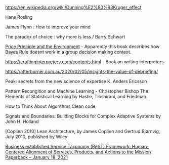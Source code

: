 
https://en.wikipedia.org/wiki/Dunning%E2%80%93Kruger_effect

Hans Rosling

James Flynn :  How to improve your mind

The paradox of choice : why more is less / Barry Schwart


[Price Principle and the Environment](https://www.cambridge.org/core/books/price-principle-and-the-environment/2F1860B9DF74E3D1A90A858AFB81F09E) - Apparently this book describes how Bayes Rule doesnt work in a group decision making context.


https://craftinginterpreters.com/contents.html - Book on writing interpreters


https://afterburner.com.au/2020/02/05/insights-the-value-of-debriefing/

Peak:   secrets from the new science of expertise
 K. Anders Ericsson

Pattern Recongition and Machine Learning - Christopher Bishop
The Elements of Statistical Learning by Hastie, Tibshirani, and Friedman.

 
How to Think About Algorithms
Clean code


Signals and Boundaries: Building Blocks for Complex Adaptive Systems
by John H. Holland


[Coplien 2010] Lean Architecture, by James Coplien and Gertrud Bjørnvig, July 2010, published by Wiley


[Business established Service Taxonomy (BeST) Framework: Human-Centered Alignment of Services, Products, and Actions to the Mission Paperback – January 18, 2021](https://www.amazon.com/Business-established-Service-Taxonomy-Framework/dp/B08T79MW8M)